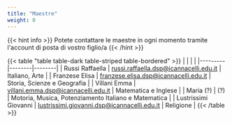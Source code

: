 ```yaml
---
title: "Maestre"
weight: 0
---
```


{{< hint info >}}
Potete contattare le maestre in ogni momento tramite l'account di posta di vostro figlio/a
{{< /hint >}}

{{< table "table table-dark table-striped table-bordered" >}}
|   |  |  |
|---------|--------|--------|
| Russi Raffaella | russi.raffaella.dsp@icannacelli.edu.it | Italiano, Arte |
| Franzese Elisa | franzese.elisa.dsp@icannacelli.edu.it | Storia, Scienze e Geografia |
| Villani Emma | villani.emma.dsp@icannacelli.edu.it | Matematica e Inglese |
| Maria (?) | (?) | Motoria, Musica, Potenziamento Italiano e Matematica |
| Lustrissimi Giovanni | lustrissimi.giovanni.dsp@icannacelli.edu.it | Religione |
{{< /table >}}

